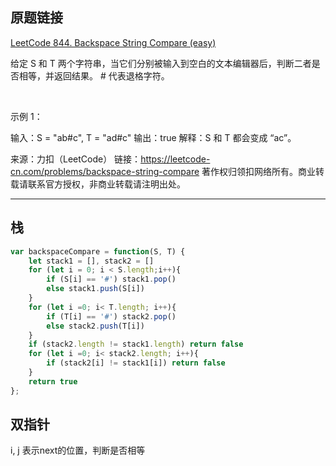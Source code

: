 ## 原题链接

[LeetCode 844. Backspace String Compare (easy)](https://leetcode-cn.com/problems/backspace-string-compare/)

给定 S 和 T 两个字符串，当它们分别被输入到空白的文本编辑器后，判断二者是否相等，并返回结果。 # 代表退格字符。

 

示例 1：

输入：S = "ab#c", T = "ad#c"
输出：true
解释：S 和 T 都会变成 “ac”。

来源：力扣（LeetCode）
链接：https://leetcode-cn.com/problems/backspace-string-compare
著作权归领扣网络所有。商业转载请联系官方授权，非商业转载请注明出处。

---

## 栈

```javascript
var backspaceCompare = function(S, T) {
    let stack1 = [], stack2 = []
    for (let i = 0; i < S.length;i++){
        if (S[i] == '#') stack1.pop()
        else stack1.push(S[i])
    }
    for (let i =0; i< T.length; i++){
        if (T[i] == '#') stack2.pop()
        else stack2.push(T[i])
    }
    if (stack2.length != stack1.length) return false
    for (let i =0; i< stack2.length; i++){
        if (stack2[i] != stack1[i]) return false
    }
    return true
};
```

## 双指针

i, j 表示next的位置，判断是否相等
